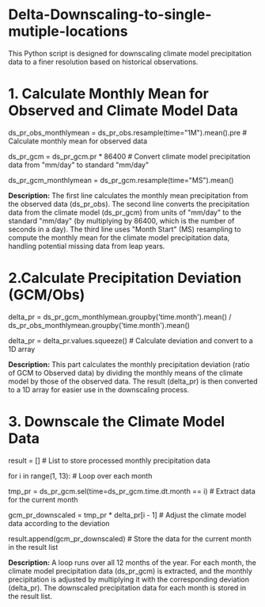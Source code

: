 # Delta-Downscaling-to-single-mutiple-locations
This Python script is designed for downscaling climate model precipitation data to a finer resolution based on historical observations.
# 1. Calculate Monthly Mean for Observed and Climate Model Data

ds_pr_obs_monthlymean = ds_pr_obs.resample(time="1M").mean().pre  # Calculate monthly mean for observed data

ds_pr_gcm = ds_pr_gcm.pr * 86400  # Convert climate model precipitation data from "mm/day" to standard "mm/day"

ds_pr_gcm_monthlymean = ds_pr_gcm.resample(time="MS").mean()

**Description:**
The first line calculates the monthly mean precipitation from the observed data (ds_pr_obs).
The second line converts the precipitation data from the climate model (ds_pr_gcm) from units of "mm/day" to the standard "mm/day" (by multiplying by 86400, which is the number of seconds in a day).
The third line uses "Month Start" (MS) resampling to compute the monthly mean for the climate model precipitation data, handling potential missing data from leap years.



# 2.Calculate Precipitation Deviation (GCM/Obs)
delta_pr = ds_pr_gcm_monthlymean.groupby('time.month').mean() / ds_pr_obs_monthlymean.groupby('time.month').mean()

delta_pr = delta_pr.values.squeeze()  # Calculate deviation and convert to a 1D array

**Description:**
This part calculates the monthly precipitation deviation (ratio of GCM to Observed data) by dividing the monthly means of the climate model by those of the observed data. 
The result (delta_pr) is then converted to a 1D array for easier use in the downscaling process.


# 3. Downscale the Climate Model Data
result = []  # List to store processed monthly precipitation data

for i in range(1, 13):  # Loop over each month

tmp_pr = ds_pr_gcm.sel(time=ds_pr_gcm.time.dt.month == i)  # Extract data for the current month

gcm_pr_downscaled = tmp_pr * delta_pr[i - 1]  # Adjust the climate model data according to the deviation

result.append(gcm_pr_downscaled)  # Store the data for the current month in the result list

**Description:**
A loop runs over all 12 months of the year.
For each month, the climate model precipitation data (ds_pr_gcm) is extracted, and the monthly precipitation is adjusted by multiplying it with the corresponding deviation (delta_pr).
The downscaled precipitation data for each month is stored in the result list.
